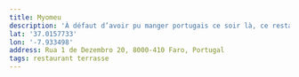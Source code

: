 ```yaml
---
title: Myomeu
description: 'À défaut d’avoir pu manger portugais ce soir là, ce restaurant polonais est très bon !'
lat: '37.0157733'
lon: '-7.933498'
address: Rua 1 de Dezembro 20, 8000-410 Faro, Portugal
tags: restaurant terrasse
---
```

